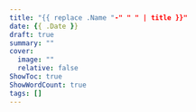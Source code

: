```yaml
---
title: "{{ replace .Name "-" " " | title }}"
date: {{ .Date }}
draft: true
summary: ""
cover:
  image: ""
  relative: false
ShowToc: true
ShowWordCount: true
tags: []
---
```


